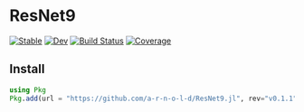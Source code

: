 # ResNet9

[![Stable](https://img.shields.io/badge/docs-stable-blue.svg)](https://a-r-n-o-l-d.github.io/ResNet9.jl/stable)
[![Dev](https://img.shields.io/badge/docs-dev-blue.svg)](https://a-r-n-o-l-d.github.io/ResNet9.jl/dev)
[![Build Status](https://github.com/a-r-n-o-l-d/ResNet9.jl/workflows/CI/badge.svg)](https://github.com/a-r-n-o-l-d/ResNet9.jl/actions)
[![Coverage](https://codecov.io/gh/a-r-n-o-l-d/ResNet9.jl/branch/master/graph/badge.svg)](https://codecov.io/gh/a-r-n-o-l-d/ResNet9.jl)

## Install
```julia
using Pkg
Pkg.add(url = "https://github.com/a-r-n-o-l-d/ResNet9.jl", rev="v0.1.1")
```